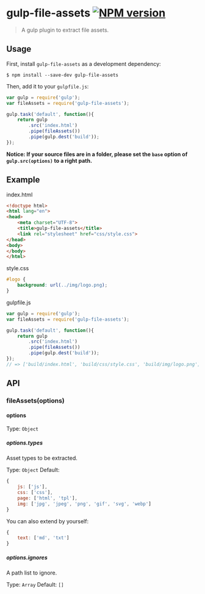 # gulp-file-assets [![NPM version][npm-image]][npm-url]

> A gulp plugin to extract file assets.

## Usage

First, install `gulp-file-assets` as a development dependency:

```shell
$ npm install --save-dev gulp-file-assets
```

Then, add it to your `gulpfile.js`:

```js
var gulp = require('gulp');
var fileAssets = require('gulp-file-assets');

gulp.task('default', function(){
	return gulp
		.src('index.html')
		.pipe(fileAssets())
		.pipe(gulp.dest('build'));
});
```

**Notice: If your source files are in a folder, please set the `base` option of `gulp.src(options)` to a right path.**

## Example

index.html

```html
<!doctype html>
<html lang="en">
<head>
	<meta charset="UTF-8">
	<title>gulp-file-assets</title>
	<link rel="stylesheet" href="css/style.css">
</head>
<body>
</body>
</html>
```

style.css

```css
#logo {
	background: url(../img/logo.png);
}
```

gulpfile.js

```js
var gulp = require('gulp');
var fileAssets = require('gulp-file-assets');

gulp.task('default', function(){
	return gulp
		.src('index.html')
		.pipe(fileAssets())
		.pipe(gulp.dest('build'));
});
// => ['build/index.html', 'build/css/style.css', 'build/img/logo.png']
```

## API

### fileAssets(options)

#### options
Type: `Object`

##### options.types

Asset types to be extracted.

Type: `Object`
Default:
```js
{
	js: ['js'],
	css: ['css'],
	page: ['html', 'tpl'],
	img: ['jpg', 'jpeg', 'png', 'gif', 'svg', 'webp']
}
```

You can also extend by yourself:

```js
{
	text: ['md', 'txt']
}
```

##### options.ignores

A path list to ignore.

Type: `Array`
Default: `[]`

[npm-url]: https://npmjs.org/package/gulp-file-assets
[npm-image]: https://badge.fury.io/js/gulp-file-assets.svg
